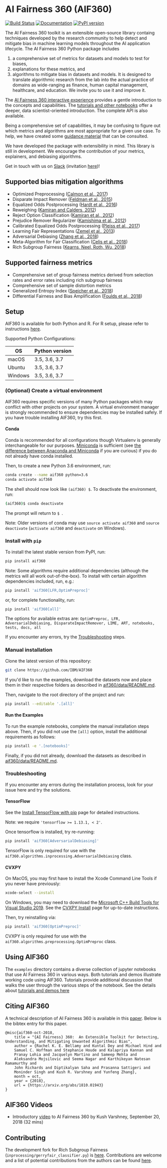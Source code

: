 # AI Fairness 360 (AIF360)

[![Build Status](https://travis-ci.org/IBM/AIF360.svg?branch=master)](https://travis-ci.org/IBM/AIF360)
[![Documentation](https://readthedocs.org/projects/aif360/badge/?version=latest)](http://aif360.readthedocs.io/en/latest/?badge=latest)
[![PyPI version](https://badge.fury.io/py/aif360.svg)](https://badge.fury.io/py/aif360)

The AI Fairness 360 toolkit is an extensible open-source library containg techniques developed by the
research community to help detect and mitigate bias in machine learning models throughout the AI application lifecycle.
The AI Fairness 360 Python package includes
1) a comprehensive set of metrics for datasets and models to test for biases,
2) explanations for these metrics, and
3) algorithms to mitigate bias in datasets and models.
It is designed to translate algorithmic research from the lab into the actual practice of domains as wide-ranging
as finance, human capital management, healthcare, and education. We invite you to use it and improve it.

The [AI Fairness 360 interactive experience](http://aif360.mybluemix.net/data)
provides a gentle introduction to the concepts and capabilities. The [tutorials
and other notebooks](./examples) offer a deeper, data scientist-oriented
introduction. The complete API is also available.

Being a comprehensive set of capabilities, it may be confusing to figure out
which metrics and algorithms are most appropriate for a given use case. To
help, we have created some [guidance
material](http://aif360.mybluemix.net/resources#guidance) that can be
consulted.

We have developed the package with extensibility in mind. This library is still
in development. We encourage the contribution of your metrics, explainers, and
debiasing algorithms.

Get in touch with us on [Slack](https://aif360.slack.com) (invitation
[here](https://join.slack.com/t/aif360/shared_invite/zt-5hfvuafo-X0~g6tgJQ~7tIAT~S294TQ))!


## Supported bias mitigation algorithms

* Optimized Preprocessing ([Calmon et al., 2017](http://papers.nips.cc/paper/6988-optimized-pre-processing-for-discrimination-prevention))
* Disparate Impact Remover ([Feldman et al., 2015](https://doi.org/10.1145/2783258.2783311))
* Equalized Odds Postprocessing ([Hardt et al., 2016](https://papers.nips.cc/paper/6374-equality-of-opportunity-in-supervised-learning))
* Reweighing ([Kamiran and Calders, 2012](http://doi.org/10.1007/s10115-011-0463-8))
* Reject Option Classification ([Kamiran et al., 2012](https://doi.org/10.1109/ICDM.2012.45))
* Prejudice Remover Regularizer ([Kamishima et al., 2012](https://rd.springer.com/chapter/10.1007/978-3-642-33486-3_3))
* Calibrated Equalized Odds Postprocessing ([Pleiss et al., 2017](https://papers.nips.cc/paper/7151-on-fairness-and-calibration))
* Learning Fair Representations ([Zemel et al., 2013](http://proceedings.mlr.press/v28/zemel13.html))
* Adversarial Debiasing ([Zhang et al., 2018](https://arxiv.org/abs/1801.07593))
* Meta-Algorithm for Fair Classification ([Celis et al.. 2018](https://arxiv.org/abs/1806.06055))
* Rich Subgroup Fairness ([Kearns, Neel, Roth, Wu, 2018](https://arxiv.org/abs/1711.05144))

## Supported fairness metrics

* Comprehensive set of group fairness metrics derived from selection rates and error rates including rich subgroup fairness
* Comprehensive set of sample distortion metrics
* Generalized Entropy Index ([Speicher et al., 2018](https://doi.org/10.1145/3219819.3220046))
* Differential Fairness and Bias Amplification ([Foulds et al., 2018](https://arxiv.org/pdf/1807.08362))


## Setup

AIF360 is available for both Python and R. For R setup, please refer to instructions [here](aif360/aif360-r/README.md).

Supported Python Configurations:

| OS      | Python version |
| ------- | -------------- |
| macOS   | 3.5, 3.6, 3.7  |
| Ubuntu  | 3.5, 3.6, 3.7  |
| Windows | 3.5, 3.6, 3.7  |

### (Optional) Create a virtual environment

AIF360 requires specific versions of many Python packages which may conflict
with other projects on your system. A virtual environment manager is strongly
recommended to ensure dependencies may be installed safely. If you have trouble
installing AIF360, try this first.

#### Conda

Conda is recommended for all configurations though Virtualenv is generally
interchangeable for our purposes. [Miniconda](https://conda.io/miniconda.html)
is sufficient (see [the difference between Anaconda and
Miniconda](https://conda.io/docs/user-guide/install/download.html#anaconda-or-miniconda)
if you are curious) if you do not already have conda installed.

Then, to create a new Python 3.6 environment, run:

```bash
conda create --name aif360 python=3.6
conda activate aif360
```

The shell should now look like `(aif360) $`. To deactivate the environment, run:

```bash
(aif360)$ conda deactivate
```

The prompt will return to `$ `.

Note: Older versions of conda may use `source activate aif360` and `source
deactivate` (`activate aif360` and `deactivate` on Windows).

### Install with `pip`

To install the latest stable version from PyPI, run:

```bash
pip install aif360
```

Note: Some algorithms require additional dependencies (although the metrics will
all work out-of-the-box). To install with certain algorithm dependencies
included, run, e.g.:

```bash
pip install 'aif360[LFR,OptimPreproc]'
```

or, for complete functionality, run:

```bash
pip install 'aif360[all]'
```

The options for available extras are: `OptimPreproc, LFR, AdversarialDebiasing,
DisparateImpactRemover, LIME, ART, notebooks, tests, docs, all`

If you encounter any errors, try the [Troubleshooting](#troubleshooting) steps.

### Manual installation

Clone the latest version of this repository:

```bash
git clone https://github.com/IBM/AIF360
```

If you'd like to run the examples, download the datasets now and place them in
their respective folders as described in
[aif360/data/README.md](aif360/data/README.md).

Then, navigate to the root directory of the project and run:

```bash
pip install --editable '.[all]'
```

#### Run the Examples

To run the example notebooks, complete the manual installation steps above.
Then, if you did not use the `[all]` option, install the additional requirements
as follows:

```bash
pip install -e '.[notebooks]'
```

Finally, if you did not already, download the datasets as described in
[aif360/data/README.md](aif360/data/README.md).

### Troubleshooting

If you encounter any errors during the installation process, look for your
issue here and try the solutions.

#### TensorFlow

See the [Install TensorFlow with pip](https://www.tensorflow.org/install/pip?lang=python3#older-versions-of-tensorflow)
page for detailed instructions.

Note: we require `'tensorflow >= 1.13.1, < 2'`.

Once tensorflow is installed, try re-running:

```bash
pip install 'aif360[AdversarialDebiasing]'
```

TensorFlow is only required for use with the
`aif360.algorithms.inprocessing.AdversarialDebiasing` class.

#### CVXPY

On MacOS, you may first have to install the Xcode Command Line Tools if you
never have previously:

```sh
xcode-select --install
```

On Windows, you may need to download the [Microsoft C++ Build Tools for Visual
Studio 2019](https://visualstudio.microsoft.com/thank-you-downloading-visual-studio/?sku=BuildTools&rel=16).
See the [CVXPY Install](https://www.cvxpy.org/install/index.html#mac-os-x-windows-and-linux)
page for up-to-date instructions.

Then, try reinstalling via:

```bash
pip install 'aif360[OptimPreproc]'
```

CVXPY is only required for use with the
`aif360.algorithms.preprocessing.OptimPreproc` class.

## Using AIF360

The `examples` directory contains a diverse collection of jupyter notebooks
that use AI Fairness 360 in various ways. Both tutorials and demos illustrate
working code using AIF360. Tutorials provide additional discussion that walks
the user through the various steps of the notebook. See the details about
[tutorials and demos here](examples/README.md)

## Citing AIF360

A technical description of AI Fairness 360 is available in this
[paper](https://arxiv.org/abs/1810.01943). Below is the bibtex entry for this
paper.

```
@misc{aif360-oct-2018,
    title = "{AI Fairness} 360:  An Extensible Toolkit for Detecting, Understanding, and Mitigating Unwanted Algorithmic Bias",
    author = {Rachel K. E. Bellamy and Kuntal Dey and Michael Hind and
	Samuel C. Hoffman and Stephanie Houde and Kalapriya Kannan and
	Pranay Lohia and Jacquelyn Martino and Sameep Mehta and
	Aleksandra Mojsilovic and Seema Nagar and Karthikeyan Natesan Ramamurthy and
	John Richards and Diptikalyan Saha and Prasanna Sattigeri and
	Moninder Singh and Kush R. Varshney and Yunfeng Zhang},
    month = oct,
    year = {2018},
    url = {https://arxiv.org/abs/1810.01943}
}
```

## AIF360 Videos

* Introductory [video](https://www.youtube.com/watch?v=X1NsrcaRQTE) to AI
  Fairness 360 by Kush Varshney, September 20, 2018 (32 mins)

## Contributing
The development fork for Rich Subgroup Fairness (`inprocessing/gerryfair_classifier.py`) is [here](https://github.com/sethneel/aif360). Contributions are welcome and a list of potential contributions from the authors can be found [here](https://trello.com/b/0OwPcbVr/gerryfair-development).
